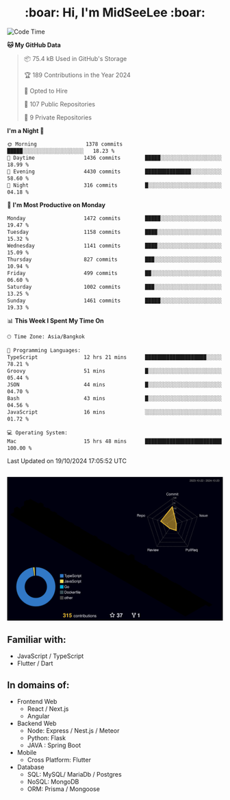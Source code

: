 <h1 align="center"> :boar: Hi, I'm MidSeeLee :boar:</h1>
 
<!--START_SECTION:waka-->
![Code Time](http://img.shields.io/badge/Code%20Time-2%2C114%20hrs%2029%20mins-blue)

**🐱 My GitHub Data** 

> 📦 75.4 kB Used in GitHub's Storage 
 > 
> 🏆 189 Contributions in the Year 2024
 > 
> 💼 Opted to Hire
 > 
> 📜 107 Public Repositories 
 > 
> 🔑 9 Private Repositories 
 > 
**I'm a Night 🦉** 

```text
🌞 Morning                1378 commits        █████░░░░░░░░░░░░░░░░░░░░   18.23 % 
🌆 Daytime                1436 commits        █████░░░░░░░░░░░░░░░░░░░░   18.99 % 
🌃 Evening                4430 commits        ███████████████░░░░░░░░░░   58.60 % 
🌙 Night                  316 commits         █░░░░░░░░░░░░░░░░░░░░░░░░   04.18 % 
```
📅 **I'm Most Productive on Monday** 

```text
Monday                   1472 commits        █████░░░░░░░░░░░░░░░░░░░░   19.47 % 
Tuesday                  1158 commits        ████░░░░░░░░░░░░░░░░░░░░░   15.32 % 
Wednesday                1141 commits        ████░░░░░░░░░░░░░░░░░░░░░   15.09 % 
Thursday                 827 commits         ███░░░░░░░░░░░░░░░░░░░░░░   10.94 % 
Friday                   499 commits         ██░░░░░░░░░░░░░░░░░░░░░░░   06.60 % 
Saturday                 1002 commits        ███░░░░░░░░░░░░░░░░░░░░░░   13.25 % 
Sunday                   1461 commits        █████░░░░░░░░░░░░░░░░░░░░   19.33 % 
```


📊 **This Week I Spent My Time On** 

```text
🕑︎ Time Zone: Asia/Bangkok

💬 Programming Languages: 
TypeScript               12 hrs 21 mins      ████████████████████░░░░░   78.21 % 
Groovy                   51 mins             █░░░░░░░░░░░░░░░░░░░░░░░░   05.44 % 
JSON                     44 mins             █░░░░░░░░░░░░░░░░░░░░░░░░   04.70 % 
Bash                     43 mins             █░░░░░░░░░░░░░░░░░░░░░░░░   04.56 % 
JavaScript               16 mins             ░░░░░░░░░░░░░░░░░░░░░░░░░   01.72 % 

💻 Operating System: 
Mac                      15 hrs 48 mins      █████████████████████████   100.00 % 
```


 Last Updated on 19/10/2024 17:05:52 UTC
<!--END_SECTION:waka-->

##

![](./profile-3d-contrib/profile-night-rainbow.svg)

## Familiar with:
- JavaScript / TypeScript
- Flutter / Dart

## In domains of:
- Frontend Web
  - React / Next.js
  - Angular
- Backend Web
  - Node: Express / Nest.js / Meteor
  - Python: Flask
  - JAVA : Spring Boot
- Mobile
  - Cross Platform: Flutter
- Database
  - SQL: MySQL/ MariaDb / Postgres
  - NoSQL: MongoDB
  - ORM: Prisma / Mongoose

